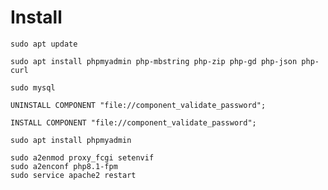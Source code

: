 # Install

`sudo apt update`

`sudo apt install phpmyadmin php-mbstring php-zip php-gd php-json php-curl`

`sudo mysql`

`UNINSTALL COMPONENT "file://component_validate_password";`

`INSTALL COMPONENT "file://component_validate_password";`

`sudo apt install phpmyadmin`

```
sudo a2enmod proxy_fcgi setenvif
sudo a2enconf php8.1-fpm
sudo service apache2 restart
```